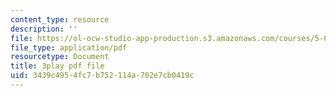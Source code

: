 ```yaml
---
content_type: resource
description: ''
file: https://ol-ocw-studio-app-production.s3.amazonaws.com/courses/5-61-physical-chemistry-fall-2017/3439c4954fc7b752114a702e7cb0419c_zwH9MjZl3v4.pdf
file_type: application/pdf
resourcetype: Document
title: 3play pdf file
uid: 3439c495-4fc7-b752-114a-702e7cb0419c
---
```


